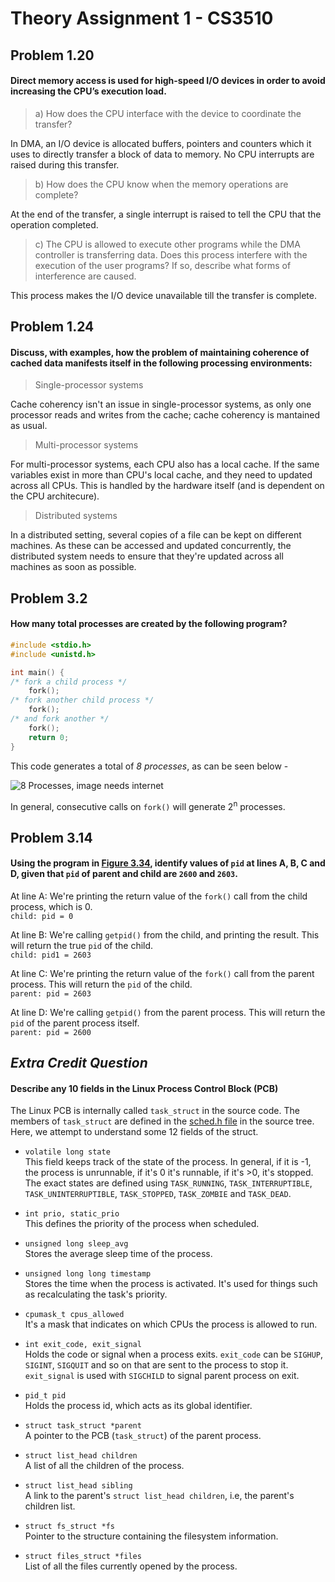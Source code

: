 # Theory Assignment 1 - CS3510

## Problem 1.20  
#### Direct memory access is used for high-speed I/O devices in order to avoid increasing the CPU’s execution load. 
> a) How does the CPU interface with the device to coordinate the transfer?  
  
In DMA, an I/O device is allocated buffers, pointers and counters which it uses to directly transfer a block of data to memory. No CPU interrupts are raised during this transfer.
  
> b) How does the CPU know when the memory operations are complete?
  
At the end of the transfer, a single interrupt is raised to tell the CPU that the operation completed.  

> c) The CPU is allowed to execute other programs while the DMA controller is transferring data. Does this process interfere with the execution of the user programs? If so, describe what forms of interference are caused.  
  
This process makes the I/O device unavailable till the transfer is complete.  


## Problem 1.24  
#### Discuss, with examples, how the problem of maintaining coherence of cached data manifests itself in the following processing environments:

> Single-processor systems  

Cache coherency isn't an issue in single-processor systems, as only one processor reads and writes from the cache; cache coherency is mantained as usual.  

> Multi-processor systems

For multi-processor systems, each CPU also has a local cache. If the same variables exist in more than CPU's local cache, and they need to updated across all CPUs. This is handled by the hardware itself (and is dependent on the CPU architecure).
  
> Distributed systems  

In a distributed setting, several copies of a file can be kept on different machines. As these can be accessed and updated concurrently, the distributed system needs to ensure that they're updated across all machines as soon as possible.  


## Problem 3.2
#### How many total processes are created by the following program?

```C
#include <stdio.h>
#include <unistd.h>

int main() {
/* fork a child process */
	fork();
/* fork another child process */
	fork();
/* and fork another */
	fork();
	return 0;
}
```

This code generates a total of *8 processes*, as can be seen below -

![8 Processes, image needs internet](http://i.imgur.com/m0KyRLG.png)

In general, consecutive calls on `fork()` will generate 2<sup>n</sup> processes.


## Problem 3.14
#### Using the program in [Figure 3.34](http://i.imgur.com/vu6AgRp.png), identify values of `pid` at lines A, B, C and D, given that `pid` of parent and child are `2600` and `2603`.

At line A: We're printing the return value of the `fork()` call from the child process, which is 0.  
`child: pid = 0`

At line B: We're calling `getpid()` from the child, and printing the result. This will return the true `pid` of the child.  
`child: pid1 = 2603`

At line C: We're printing the return value of the `fork()` call from the parent process. This will return the `pid` of the child.  
`parent: pid = 2603`

At line D: We're calling `getpid()` from the parent process. This will return the `pid` of the parent process itself.  
`parent: pid = 2600`


## _Extra Credit Question_
#### Describe any 10 fields in the Linux Process Control Block (PCB)

The Linux PCB is internally called `task_struct` in the source code. The members of `task_struct` are defined in the [sched.h file](http://elixir.free-electrons.com/linux/latest/source/include/linux/sched.h) in the source tree. Here, we attempt to understand some 12 fields of the struct.

- `volatile long state`  
This field keeps track of the state of the process. In general, if it is -1, the process is unrunnable, if it's 0 it's runnable, if it's >0, it's stopped. The exact states are defined using `TASK_RUNNING`, `TASK_INTERRUPTIBLE`, `TASK_UNINTERRUPTIBLE`, `TASK_STOPPED`, 
`TASK_ZOMBIE` and `TASK_DEAD`.

- `int prio, static_prio`  
This defines the priority of the process when scheduled. 

- `unsigned long sleep_avg`  
Stores the average sleep time of the process.

- `unsigned long long timestamp`  
Stores the time when the process is activated. It's used for things such as recalculating the task's priority.

- `cpumask_t cpus_allowed`  
It's a mask that indicates on which CPUs the process is allowed to run.

- `int exit_code, exit_signal`  
Holds the code or signal when a process exits. `exit_code` can be `SIGHUP`, `SIGINT`, `SIGQUIT` and so on that are sent to the process to stop it. `exit_signal` is used with `SIGCHILD` to signal parent process on exit.

- `pid_t pid`  
Holds the process id, which acts as its global identifier.

- `struct task_struct *parent`  
A pointer to the PCB (`task_struct`) of the parent process.

- `struct list_head children`  
A list of all the children of the process.

- `struct list_head sibling`  
A link to the parent's `struct list_head children`, i.e, the parent's children list.

- `struct fs_struct *fs`  
Pointer to the structure containing the filesystem information.

- `struct files_struct *files`  
List of all the files currently opened by the process.
